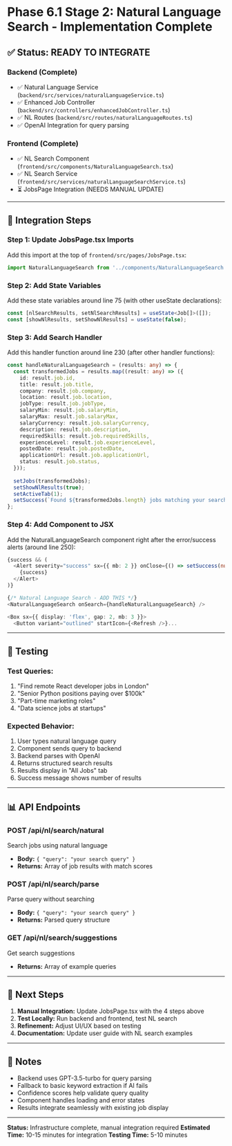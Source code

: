 # Phase 6.1 Stage 2: Natural Language Search - Implementation Complete

## ✅ Status: READY TO INTEGRATE

### Backend (Complete)
- ✅ Natural Language Service (`backend/src/services/naturalLanguageService.ts`)
- ✅ Enhanced Job Controller (`backend/src/controllers/enhancedJobController.ts`)
- ✅ NL Routes (`backend/src/routes/naturalLanguageRoutes.ts`)
- ✅ OpenAI Integration for query parsing

### Frontend (Complete)
- ✅ NL Search Component (`frontend/src/components/NaturalLanguageSearch.tsx`)
- ✅ NL Search Service (`frontend/src/services/naturalLanguageSearchService.ts`)
- ⏳ JobsPage Integration (NEEDS MANUAL UPDATE)

---

## 🔧 Integration Steps

### Step 1: Update JobsPage.tsx Imports

Add this import at the top of `frontend/src/pages/JobsPage.tsx`:

```typescript
import NaturalLanguageSearch from '../components/NaturalLanguageSearch';
```

### Step 2: Add State Variables

Add these state variables around line 75 (with other useState declarations):

```typescript
const [nlSearchResults, setNlSearchResults] = useState<Job[]>([]);
const [showNlResults, setShowNlResults] = useState(false);
```

### Step 3: Add Search Handler

Add this handler function around line 230 (after other handler functions):

```typescript
const handleNaturalLanguageSearch = (results: any) => {
  const transformedJobs = results.map((result: any) => ({
    id: result.job.id,
    title: result.job.title,
    company: result.job.company,
    location: result.job.location,
    jobType: result.job.jobType,
    salaryMin: result.job.salaryMin,
    salaryMax: result.job.salaryMax,
    salaryCurrency: result.job.salaryCurrency,
    description: result.job.description,
    requiredSkills: result.job.requiredSkills,
    experienceLevel: result.job.experienceLevel,
    postedDate: result.job.postedDate,
    applicationUrl: result.job.applicationUrl,
    status: result.job.status,
  }));
  
  setJobs(transformedJobs);
  setShowNlResults(true);
  setActiveTab(1);
  setSuccess(`Found ${transformedJobs.length} jobs matching your search!`);
};
```

### Step 4: Add Component to JSX

Add the NaturalLanguageSearch component right after the error/success alerts (around line 250):

```typescript
{success && (
  <Alert severity="success" sx={{ mb: 2 }} onClose={() => setSuccess(null)}>
    {success}
  </Alert>
)}

{/* Natural Language Search - ADD THIS */}
<NaturalLanguageSearch onSearch={handleNaturalLanguageSearch} />

<Box sx={{ display: 'flex', gap: 2, mb: 3 }}>
  <Button variant="outlined" startIcon={<Refresh />}...
```

---

## 🧪 Testing

### Test Queries:
1. "Find remote React developer jobs in London"
2. "Senior Python positions paying over $100k"
3. "Part-time marketing roles"
4. "Data science jobs at startups"

### Expected Behavior:
1. User types natural language query
2. Component sends query to backend
3. Backend parses with OpenAI
4. Returns structured search results
5. Results display in "All Jobs" tab
6. Success message shows number of results

---

## 📊 API Endpoints

### POST /api/nl/search/natural
Search jobs using natural language
- **Body:** `{ "query": "your search query" }`
- **Returns:** Array of job results with match scores

### POST /api/nl/search/parse
Parse query without searching
- **Body:** `{ "query": "your search query" }`
- **Returns:** Parsed query structure

### GET /api/nl/search/suggestions
Get search suggestions
- **Returns:** Array of example queries

---

## 🎯 Next Steps

1. **Manual Integration:** Update JobsPage.tsx with the 4 steps above
2. **Test Locally:** Run backend and frontend, test NL search
3. **Refinement:** Adjust UI/UX based on testing
4. **Documentation:** Update user guide with NL search examples

---

## 📝 Notes

- Backend uses GPT-3.5-turbo for query parsing
- Fallback to basic keyword extraction if AI fails
- Confidence scores help validate query quality
- Component handles loading and error states
- Results integrate seamlessly with existing job display

---

**Status:** Infrastructure complete, manual integration required
**Estimated Time:** 10-15 minutes for integration
**Testing Time:** 5-10 minutes
